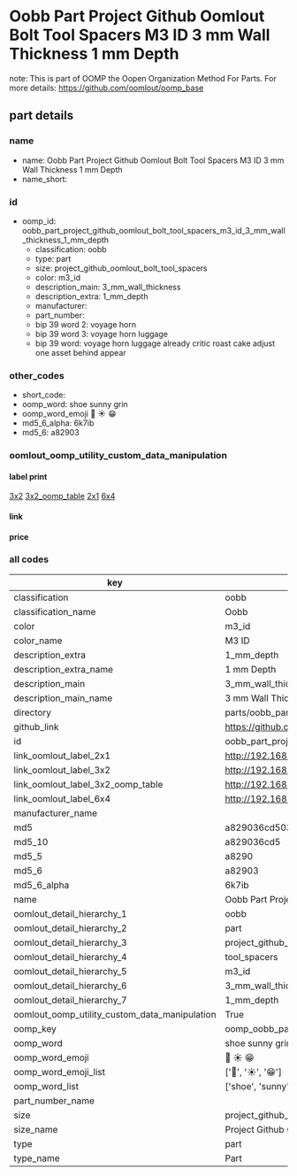 # Oobb Part Project Github Oomlout Bolt Tool Spacers M3 ID 3 mm Wall Thickness 1 mm Depth  

note: This is part of OOMP the Oopen Organization Method For Parts. For more details: https://github.com/oomlout/oomp_base

##  part details
  







### name
* name: Oobb Part Project Github Oomlout Bolt Tool Spacers M3 ID 3 mm Wall Thickness 1 mm Depth
* name_short: 
### id
* oomp_id: oobb_part_project_github_oomlout_bolt_tool_spacers_m3_id_3_mm_wall_thickness_1_mm_depth
  * classification: oobb
  * type: part
  * size: project_github_oomlout_bolt_tool_spacers
  * color: m3_id
  * description_main: 3_mm_wall_thickness
  * description_extra: 1_mm_depth
  * manufacturer: 
  * part_number: 
  * bip 39 word 2: voyage horn
  * bip 39 word 3: voyage horn luggage
  * bip 39 word: voyage horn luggage already critic roast cake adjust one asset behind appear

### other_codes
* short_code: 
* oomp_word: shoe sunny grin
* oomp_word_emoji :shoe: :sunny: :grin:
* md5_6_alpha: 6k7ib
* md5_6: a82903






### oomlout_oomp_utility_custom_data_manipulation
#### label print
[3x2](http://192.168.1.245:1112/?label=oomp%206k7ib)
[3x2_oomp_table](http://192.168.1.108:1112/?label=oomp%206k7ib)
[2x1](http://192.168.1.242:1112/?label=oomp%206k7ib)
[6x4](http://192.168.1.55:1112/?label=oomp%206k7ib)    

#### link

                              

#### price







### all codes 
| key | value |  
| --- | --- |  
| classification | oobb |  
| classification_name | Oobb |  
| color | m3_id |  
| color_name | M3 ID |  
| description_extra | 1_mm_depth |  
| description_extra_name | 1 mm Depth |  
| description_main | 3_mm_wall_thickness |  
| description_main_name | 3 mm Wall Thickness |  
| directory | parts/oobb_part_project_github_oomlout_bolt_tool_spacers_m3_id_3_mm_wall_thickness_1_mm_depth |  
| github_link | https://github.com/oomlout/oomlout_oomp_part_src/tree/main/parts/oobb_part_project_github_oomlout_bolt_tool_spacers_m3_id_3_mm_wall_thickness_1_mm_depth |  
| id | oobb_part_project_github_oomlout_bolt_tool_spacers_m3_id_3_mm_wall_thickness_1_mm_depth |  
| link_oomlout_label_2x1 | http://192.168.1.242:1112/?label=oomp%206k7ib |  
| link_oomlout_label_3x2 | http://192.168.1.245:1112/?label=oomp%206k7ib |  
| link_oomlout_label_3x2_oomp_table | http://192.168.1.108:1112/?label=oomp%206k7ib |  
| link_oomlout_label_6x4 | http://192.168.1.55:1112/?label=oomp%206k7ib |  
| manufacturer_name |  |  
| md5 | a829036cd503840aec19e073099b67b0 |  
| md5_10 | a829036cd5 |  
| md5_5 | a8290 |  
| md5_6 | a82903 |  
| md5_6_alpha | 6k7ib |  
| name | Oobb Part Project Github Oomlout Bolt Tool Spacers M3 ID 3 mm Wall Thickness 1 mm Depth |  
| oomlout_detail_hierarchy_1 | oobb |  
| oomlout_detail_hierarchy_2 | part |  
| oomlout_detail_hierarchy_3 | project_github_bolt |  
| oomlout_detail_hierarchy_4 | tool_spacers |  
| oomlout_detail_hierarchy_5 | m3_id |  
| oomlout_detail_hierarchy_6 | 3_mm_wall_thickness |  
| oomlout_detail_hierarchy_7 | 1_mm_depth |  
| oomlout_oomp_utility_custom_data_manipulation | True |  
| oomp_key | oomp_oobb_part_project_github_oomlout_bolt_tool_spacers_m3_id_3_mm_wall_thickness_1_mm_depth |  
| oomp_word | shoe sunny grin |  
| oomp_word_emoji | :shoe: :sunny: :grin: |  
| oomp_word_emoji_list | [':shoe:', ':sunny:', ':grin:'] |  
| oomp_word_list | ['shoe', 'sunny', 'grin'] |  
| part_number_name |  |  
| size | project_github_oomlout_bolt_tool_spacers |  
| size_name | Project Github Oomlout Bolt Tool Spacers |  
| type | part |  
| type_name | Part |  
